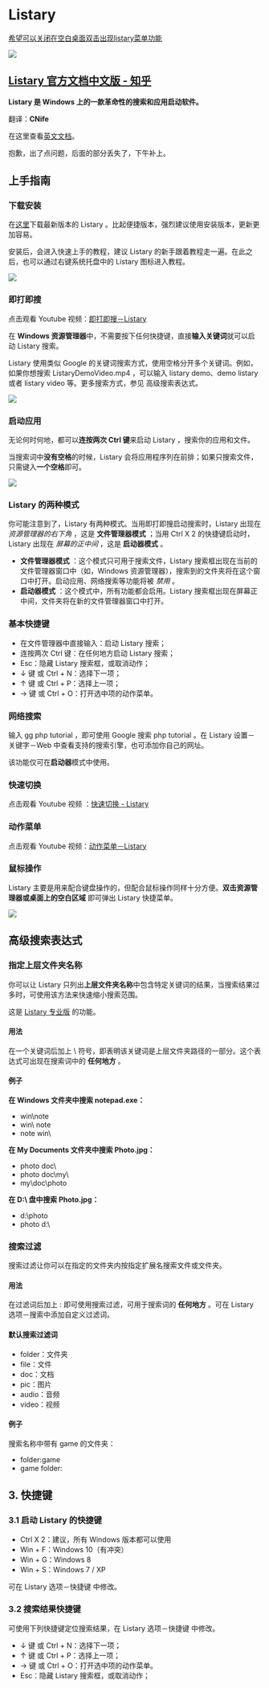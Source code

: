 # Listary
[希望可以关闭在空白桌面双击出现listary菜单功能](https://discussion.listary.com/t/listary/2837)

![](assets/39429690e6e9f784f6913c15ee0a032793bac2a1_2_582x499-1582622630153.png)



## [Listary 官方文档中文版 - 知乎](https://zhuanlan.zhihu.com/p/24897629)

**Listary 是 Windows 上的一款革命性的搜索和应用启动软件。**

翻译：**CNife**

在这里查看[英文文档](http://www.listary.com/docs)。

抱歉，出了点问题，后面的部分丢失了，下午补上。

## 上手指南

### 下载安装

在[这里](http://www.listary.com/download)下载最新版本的 Listary 。比起便捷版本，强烈建议使用安装版本，更新更加容易。

安装后，会进入快速上手的教程，建议 Listary 的新手跟着教程走一遍。在此之后，也可以通过右键系统托盘中的 Listary 图标进入教程。

![](assets/v2-ebd9b5241543a1e0b8449cb65b92861db-20211218094058-2hbabth.png)

### 即打即搜

点击观看 Youtube 视频：[即打即搜－Listary](https://youtu.be/9Yo-Asib2Sg)

在 **Windows 资源管理器**中，不需要按下任何快捷键，直接**输入关键词**就可以启动 Listary 搜索。

Listary 使用类似 Google 的关键词搜索方式，使用空格分开多个关键词。例如，如果你想搜索 ListaryDemoVideo.mp4 ，可以输入 listary demo、demo listary 或者  listary video 等。更多搜索方式，参见 高级搜索表达式。

![](assets/v2-e87b92aaa165eade2513b9571bd49011b-20211218094057-ejxpona.png)

### 启动应用

无论何时何地，都可以**连按两次 Ctrl 键**来启动 Listary ，搜索你的应用和文件。

当搜索词中**没有空格**的时候，Listary 会将应用程序列在前排；如果只搜索文件，只需键入**一个空格**即可。

![](assets/v2-c224564666256753be88995e6813db16b-20211218094057-skc5ldq.png)

### Listary 的两种模式

你可能注意到了，Listary 有两种模式。当用即打即搜启动搜索时，Listary 出现在  *资源管理器的右下角* ，这是  **文件管理器模式** ；当用 Ctrl X 2 的快捷键启动时，Listary 出现在 *屏幕的正中间* ，这是 **启动器模式** 。

* **文件管理器模式** ：这个模式只可用于搜索文件，Listary 搜索框出现在当前的文件管理器窗口中（如，Windows 资源管理器），搜索到的文件夹将在这个窗口中打开。启动应用、网络搜索等功能将被 *禁用* 。
* **启动器模式** ：这个模式中，所有功能都会启用。Listary 搜索框出现在屏幕正中间，文件夹将在新的文件管理器窗口中打开。

### 基本快捷键

* 在文件管理器中直接输入：启动 Listary 搜索；
* 连按两次 Ctrl 键：在任何地方启动 Listary 搜索；
* Esc：隐藏 Listary 搜索框，或取消动作；
* ↓ 键 或 Ctrl + N：选择下一项；
* ↑ 键 或 Ctrl + P：选择上一项；
* → 键 或 Ctrl + O：打开选中项的动作菜单。

### 网络搜索

输入 gg php tutorial ，即可使用 Google 搜索 php tutorial 。在 Listary 设置－关键字－Web 中查看支持的搜索引擎，也可添加你自己的网址。

该功能仅可在**启动器**模式中使用。

### 快速切换

点击观看 Youtube 视频 ：[快速切换 - Listary](https://youtu.be/9T9-OtRVeUw)

### 动作菜单

点击观看 Youtube 视频：[动作菜单－Listary](https://youtu.be/e_gzDH-7ZLA)

### 鼠标操作

Listary 主要是用来配合键盘操作的，但配合鼠标操作同样十分方便。**双击资源管理器或桌面上的空白区域** 即可弹出 Listary 快捷菜单。

![](assets/v2-81e19ca8892feca0a272ee9053167d95b-20211218094057-20bw2g8.png)

## 高级搜索表达式

### 指定上层文件夹名称

你可以让 Listary 只列出**上层文件夹名称**中包含特定关键词的结果，当搜索结果过多时，可使用该方法来快速缩小搜索范围。

这是 [Listary 专业版](http://www.listary.com/pro) 的功能。

#### 用法

在一个关键词后加上 \ 符号，即表明该关键词是上层文件夹路径的一部分。这个表达式可出现在搜索词中的 **任何地方** 。

#### 例子

**在 Windows 文件夹中搜索 notepad.exe：**

* win\note
* win\ note
* note win\

**在 My Documents 文件夹中搜索 Photo.jpg：**

* photo doc\
* photo doc\my\
* my\doc\photo

**在 D:\ 盘中搜索 Photo.jpg：**

* d:\photo
* photo d:\

### 搜索过滤

搜索过滤让你可以在指定的文件夹内按指定扩展名搜索文件或文件夹。

#### 用法

在过滤词后加上 : 即可使用搜索过滤，可用于搜索词的 **任何地方** 。可在 Listary 选项－搜索中添加自定义过滤词。

#### 默认搜索过滤词

* folder：文件夹
* file：文件
* doc：文档
* pic：图片
* audio：音频
* video：视频

#### 例子

搜索名称中带有 game 的文件夹：

* folder:game
* game folder:

## 3. 快捷键

### 3.1 启动 Listary 的快捷键

* Ctrl X 2：建议，所有 Windows 版本都可以使用
* Win + F：Windows 10（有冲突）
* Win + G：Windows 8
* Win + S：Windows 7 / XP

可在 Listary 选项－快捷键 中修改。

### 3.2 搜索结果快捷键

可使用下列快捷键定位搜索结果，在 Listary 选项－快捷键 中修改。

* ↓ 键 或 Ctrl + N：选择下一项；
* ↑ 键 或 Ctrl + P：选择上一项；
* → 键 或 Ctrl + O：打开选中项的动作菜单。
* Esc：隐藏 Listary 搜索框，或取消动作；